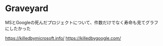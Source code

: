 # Graveyard
MSとGoogleの死んだプロジェクトについて、件数だけでなく寿命も見てグラフにしたかった

https://killedbymicrosoft.info/
https://killedbygoogle.com/

